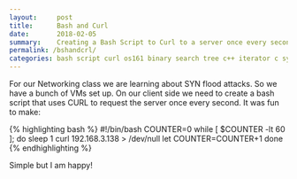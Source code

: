 ```yaml
---
layout:     post
title:      Bash and Curl
date:       2018-02-05
summary:    Creating a Bash Script to Curl to a server once every second 
permalink: /bshandcrl/
categories: bash script curl os161 binary search tree c++ iterator c sys161 cscope const pointers references operating system programming programmer female computer science ghci haskell
---
```


For our Networking class we are learning about SYN flood attacks. So we have a bunch of VMs set up. On our client side we need to create a bash script that uses CURL to request the server once every second. It was fun to make:

{% highlighting bash %}
#!/bin/bash
COUNTER=0
while [ $COUNTER -lt 60 ]; do
	sleep 1
	curl 192.168.3.138 > /dev/null 
	let COUNTER=COUNTER+1 
done
{% endhighlighting %}

Simple but I am happy!
